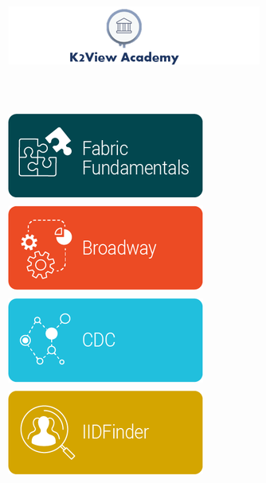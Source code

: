 ![image](/academy/images/academy_header.PNG)

<br></br>
<br></br>

[![<img align="center">](/academy/images/asset20.png)](/academy/Training_Level_1)

[![<img align="center">](/academy/images/asset21.png)](/academy/Broadway/Training_Level_1)

![<img align="center">](/academy/images/asset22.png)

![<img align="center">](/academy/images/asset23.png)
